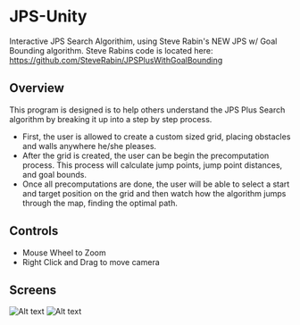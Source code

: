 # JPS-Unity
Interactive JPS Search Algorithim, using Steve Rabin's NEW JPS w/ Goal Bounding algorithm.
Steve Rabins code is located here: https://github.com/SteveRabin/JPSPlusWithGoalBounding

## Overview
This program is designed is to help others understand the JPS Plus Search algorithm by breaking it up into a step by step process.

* First, the user is allowed to create a custom sized grid, placing obstacles and walls anywhere he/she pleases.  
* After the grid is created, the user can be begin the precomputation process.  This process will calculate jump points, jump point distances, and goal bounds.  
* Once all precomputations are done, the user will be able to select a start and target position on the grid and then watch how the algorithm jumps through the map, finding the optimal path.

## Controls
* Mouse Wheel to Zoom
* Right Click and Drag to move camera

## Screens
![Alt text](http://i.imgur.com/HuTImT6.png)
![Alt text](http://i.imgur.com/vLvT52H.png)
